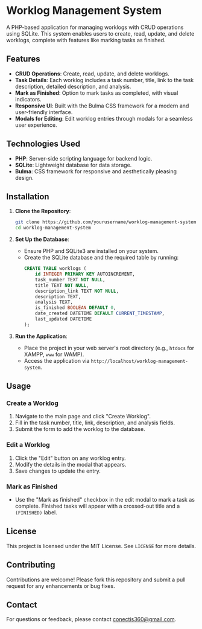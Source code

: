 # Worklog Management System

A PHP-based application for managing worklogs with CRUD operations using SQLite. This system enables users to create, read, update, and delete worklogs, complete with features like marking tasks as finished.

## Features

- **CRUD Operations**: Create, read, update, and delete worklogs.
- **Task Details**: Each worklog includes a task number, title, link to the task description, detailed description, and analysis.
- **Mark as Finished**: Option to mark tasks as completed, with visual indicators.
- **Responsive UI**: Built with the Bulma CSS framework for a modern and user-friendly interface.
- **Modals for Editing**: Edit worklog entries through modals for a seamless user experience.

## Technologies Used

- **PHP**: Server-side scripting language for backend logic.
- **SQLite**: Lightweight database for data storage.
- **Bulma**: CSS framework for responsive and aesthetically pleasing design.

## Installation

1. **Clone the Repository**:
    ```bash
    git clone https://github.com/yourusername/worklog-management-system.git
    cd worklog-management-system
    ```

2. **Set Up the Database**:
    - Ensure PHP and SQLite3 are installed on your system.
    - Create the SQLite database and the required table by running:
      ```sql
      CREATE TABLE worklogs (
          id INTEGER PRIMARY KEY AUTOINCREMENT,
          task_number TEXT NOT NULL,
          title TEXT NOT NULL,
          description_link TEXT NOT NULL,
          description TEXT,
          analysis TEXT,
          is_finished BOOLEAN DEFAULT 0,
          date_created DATETIME DEFAULT CURRENT_TIMESTAMP,
          last_updated DATETIME
      );
      ```

3. **Run the Application**:
    - Place the project in your web server's root directory (e.g., `htdocs` for XAMPP, `www` for WAMP).
    - Access the application via `http://localhost/worklog-management-system`.

## Usage

### Create a Worklog
1. Navigate to the main page and click "Create Worklog".
2. Fill in the task number, title, link, description, and analysis fields.
3. Submit the form to add the worklog to the database.

### Edit a Worklog
1. Click the "Edit" button on any worklog entry.
2. Modify the details in the modal that appears.
3. Save changes to update the entry.

### Mark as Finished
- Use the "Mark as finished" checkbox in the edit modal to mark a task as complete. Finished tasks will appear with a crossed-out title and a `(FINISHED)` label.


## License

This project is licensed under the MIT License. See `LICENSE` for more details.

## Contributing

Contributions are welcome! Please fork this repository and submit a pull request for any enhancements or bug fixes.

## Contact

For questions or feedback, please contact [conectis360@gmail.com](mailto:conectis360@gmail.com).